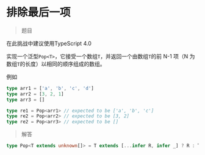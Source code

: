 # 排除最后一项

<BtnGroup
  issue="https://tsch.js.org/16/solutions"
  answer="https://github.com/type-challenges/type-challenges/issues/31922"
/>

> 题目

在此挑战中建议使用TypeScript 4.0

实现一个泛型`Pop<T>`，它接受一个数组`T`，并返回一个由数组`T`的前 N-1 项（N 为数组`T`的长度）以相同的顺序组成的数组。

例如

```ts
type arr1 = ['a', 'b', 'c', 'd']
type arr2 = [3, 2, 1]
type arr3 = []

type re1 = Pop<arr1> // expected to be ['a', 'b', 'c']
type re2 = Pop<arr2> // expected to be [3, 2]
type re2 = Pop<arr3> // expected to be []
```

> 解答

```ts
type Pop<T extends unknown[]> = T extends [...infer R, infer _] ? R : T
```
